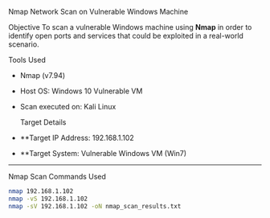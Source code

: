 Nmap Network Scan on Vulnerable Windows Machine

Objective
To scan a vulnerable Windows machine using **Nmap** in order to identify open ports and services that could be exploited in a real-world scenario.



Tools Used
- Nmap (v7.94)
- Host OS: Windows 10 Vulnerable VM
- Scan executed on: Kali Linux

  Target Details
- **Target IP Address: 192.168.1.102
- **Target System: Vulnerable Windows VM (Win7)

---

Nmap Scan Commands Used

```bash
nmap 192.168.1.102
nmap -vS 192.168.1.102
nmap -sV 192.168.1.102 -oN nmap_scan_results.txt
